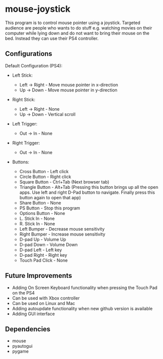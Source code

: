 # mouse-joystick

This program is to control mouse pointer using a joystick. Targeted audience are people who wants to do stuff e.g. watching movies on their computer while lying down and do not want to bring their mouse on the bed. Instead they can use their PS4 controller. 

## Configurations
Default Configuration (PS4):
- Left Stick:
    - Left -> Right   - Move mouse pointer in x-direction
    - Up   -> Down    - Move mouse pointer in y-direction

- Right Stick:
    - Left -> Right   - None
    - Up   -> Down    - Vertical scroll

- Left Trigger:
    - Out -> In       - None

- Right Trigger:
    - Out -> In       - None

- Buttons:
    - Cross Button    - Left click
    - Circle Button   - Right click
    - Square Button   - Ctrl+Tab (Next browser tab)
    - Triangle Button - Alt+Tab (Pressing this button brings up all the open apps. Use left and right D-Pad button to navigate. Finally press this button again to open that app) 
    - Share Button    - None
    - PS Button       - Stop this program
    - Options Button  - None
    - L. Stick In     - None
    - R. Stick In     - None
    - Left Bumper     - Decrease mouse sensitivity
    - Right Bumper    - Increase mouse sensitivity
    - D-pad Up        - Volume Up
    - D-pad Down      - Volume Down
    - D-pad Left      - Left key
    - D-pad Right     - Right key
    - Touch Pad Click - None

## Future Improvements
- Adding On Screen Keyboard functionality when pressing the Touch Pad on the PS4
- Can be used with Xbox controller
- Can be used on Linux and Mac
- Adding autoupdate functionality when new github version is available
- Adding GUI interface

## Dependencies
- mouse
- pyautogui
- pygame
